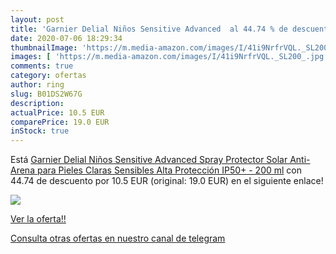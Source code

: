 ```yaml
---
layout: post
title: 'Garnier Delial Niños Sensitive Advanced  al 44.74 % de descuento'
date: 2020-07-06 18:29:34
thumbnailImage: 'https://m.media-amazon.com/images/I/41i9NrfrVQL._SL200_.jpg'
images: [ 'https://m.media-amazon.com/images/I/41i9NrfrVQL._SL200_.jpg' ]
comments: true
category: ofertas
author: ring
slug: B01DS2W67G
description:
actualPrice: 10.5 EUR
comparePrice: 19.0 EUR
inStock: true
---
```


Está [Garnier Delial Niños Sensitive Advanced Spray Protector Solar Anti-Arena para Pieles Claras  Sensibles  Alta Protección IP50+ - 200 ml](https://www.amazon.com/dp/B01DS2W67G/?tag=redken08-20) con 44.74 de descuento por 10.5 EUR (original: 19.0 EUR) en el siguiente enlace!

[![](https://m.media-amazon.com/images/I/41i9NrfrVQL._SL200_.jpg)](https://www.amazon.com/dp/B01DS2W67G/?tag=redken08-20)

[Ver la oferta!!](https://www.amazon.com/dp/B01DS2W67G/?tag=redken08-20)

[Consulta otras ofertas en nuestro canal de telegram](https://t.me/s/ofertas25)
